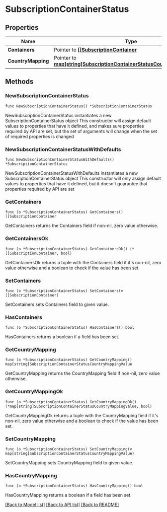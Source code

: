 # SubscriptionContainerStatus

## Properties

Name | Type | Description | Notes
------------ | ------------- | ------------- | -------------
**Containers** | Pointer to [**[]SubscriptionContainer**](SubscriptionContainer.md) |  | [optional] 
**CountryMapping** | Pointer to [**map[string]SubscriptionContainerStatusCountryMappingValue**](SubscriptionContainerStatusCountryMappingValue.md) |  | [optional] 

## Methods

### NewSubscriptionContainerStatus

`func NewSubscriptionContainerStatus() *SubscriptionContainerStatus`

NewSubscriptionContainerStatus instantiates a new SubscriptionContainerStatus object
This constructor will assign default values to properties that have it defined,
and makes sure properties required by API are set, but the set of arguments
will change when the set of required properties is changed

### NewSubscriptionContainerStatusWithDefaults

`func NewSubscriptionContainerStatusWithDefaults() *SubscriptionContainerStatus`

NewSubscriptionContainerStatusWithDefaults instantiates a new SubscriptionContainerStatus object
This constructor will only assign default values to properties that have it defined,
but it doesn't guarantee that properties required by API are set

### GetContainers

`func (o *SubscriptionContainerStatus) GetContainers() []SubscriptionContainer`

GetContainers returns the Containers field if non-nil, zero value otherwise.

### GetContainersOk

`func (o *SubscriptionContainerStatus) GetContainersOk() (*[]SubscriptionContainer, bool)`

GetContainersOk returns a tuple with the Containers field if it's non-nil, zero value otherwise
and a boolean to check if the value has been set.

### SetContainers

`func (o *SubscriptionContainerStatus) SetContainers(v []SubscriptionContainer)`

SetContainers sets Containers field to given value.

### HasContainers

`func (o *SubscriptionContainerStatus) HasContainers() bool`

HasContainers returns a boolean if a field has been set.

### GetCountryMapping

`func (o *SubscriptionContainerStatus) GetCountryMapping() map[string]SubscriptionContainerStatusCountryMappingValue`

GetCountryMapping returns the CountryMapping field if non-nil, zero value otherwise.

### GetCountryMappingOk

`func (o *SubscriptionContainerStatus) GetCountryMappingOk() (*map[string]SubscriptionContainerStatusCountryMappingValue, bool)`

GetCountryMappingOk returns a tuple with the CountryMapping field if it's non-nil, zero value otherwise
and a boolean to check if the value has been set.

### SetCountryMapping

`func (o *SubscriptionContainerStatus) SetCountryMapping(v map[string]SubscriptionContainerStatusCountryMappingValue)`

SetCountryMapping sets CountryMapping field to given value.

### HasCountryMapping

`func (o *SubscriptionContainerStatus) HasCountryMapping() bool`

HasCountryMapping returns a boolean if a field has been set.


[[Back to Model list]](../README.md#documentation-for-models) [[Back to API list]](../README.md#documentation-for-api-endpoints) [[Back to README]](../README.md)


